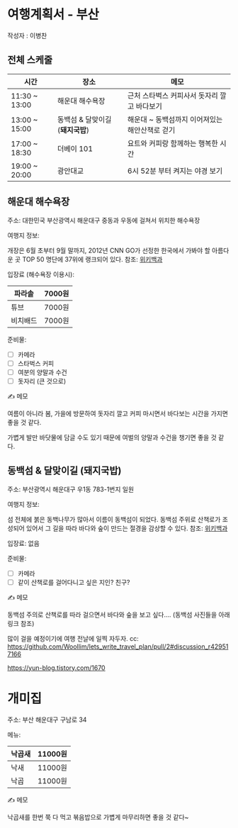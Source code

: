 # 여행계획서 - 부산

작성자 : 이병찬



## 전체 스케줄

| 시간          | 장소                             | 메모                                           |
| ------------- | -------------------------------- | ---------------------------------------------- |
| 11:30 ~ 13:00 | 해운대 해수욕장                  | 근처 스타벅스 커피사서 돗자리 깔고 바다보기    |
| 13:00 ~ 15:00 | 동백섬 & 달맞이길 (**돼지국밥**) | 해운대 ~ 동백섬까지 이어져있는 해안산책로 걷기 |
| 17:00 ~ 18:30 | 더베이 101                       | 요트와 커피랑 함께하는 행복한 시간             |
| 19:00 ~ 20:00 | 광안대교                         | 6시 52분 부터 켜지는 야경 보기                 |



## 해운대 해수욕장

주소: 대한민국 부산광역시 해운대구 중동과 우동에 걸쳐서 위치한 해수욕장

여행지 정보:

개장은 6월 초부터 9월 말까지, 2012년 CNN GO가 선정한 한국에서 가봐야 할 아름다운 곳 TOP 50 명단에 37위에 랭크되어 있다. 참조: [위키백과](https://ko.wikipedia.org/wiki/해운대해수욕장)

입장료 (해수욕장 이용시):

| 파라솔   | 7000원 |
| -------- | ------ |
| 튜브     | 7000원 |
| 비치배드 | 7000원 |

준비물:

- [ ] 카메라
- [ ] 스타벅스 커피
- [ ] 여분의 양말과 수건
- [ ] 돗자리 (큰 것으로)

✍️ 메모

여름이 아니라 봄, 가을에 방문하여 돗자리 깔고 커피 마시면서 바다보는 시간을 가지면 좋을 것 같다.

가볍게 발만 바닷물에 담글 수도 있기 때문에 여벌의 양말과 수건을 챙기면 좋을 것 같다.



## 동백섬 & 달맞이길 (**돼지국밥**)

주소: 부산광역시 해운대구 우1동 783-1번지 일원

여행지 정보:

섬 전체에 붉은 동백나무가 많아서 이름이 동백섬이 되었다. 동백섬 주위로 산책로가 조성되어 있어서 그 길을 따라 바다와 숲이 만드는 절경을 감상할 수 있다. 참조: [위키백과]([https://ko.wikipedia.org/wiki/%EB%8F%99%EB%B0%B1%EC%84%AC](https://ko.wikipedia.org/wiki/동백섬))

입장료: 없음

준비물:

- [ ] 카메라
- [ ] 같이 산책로를 걸어다니고 싶은 지인? 친구?

✍️ 메모

동백섬 주의로 산책로를 따라 걸으면서 바다와 숲을 보고 싶다.... (동백섬 사진들을 아래 링크 참조)

많이 걸을 예정이기에 여행 전날에 일찍 자두자. cc: https://github.com/Woollim/lets_write_travel_plan/pull/2#discussion_r429517166

https://yun-blog.tistory.com/1670



# 개미집

주소: 부산 해운대구 구남로 34

메뉴:

| 낙곱새 | 11000원 |
| ------ | ------- |
| 낙새   | 11000원 |
| 낙곱   | 11000원 |

✍️ 메모

낙곱새를 한번 쭉 다 먹고 볶음밥으로 가볍게 마무리하면 좋을 것 같다~